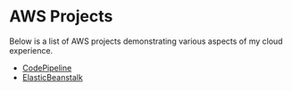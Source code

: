 # AWS Projects
Below is a list of AWS projects demonstrating various aspects of my cloud experience.

* [CodePipeline](Codepipeline)
* [ElasticBeanstalk](ElasticBeanstalk)
